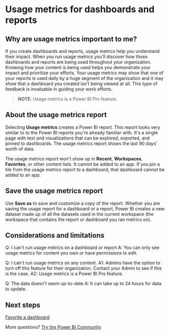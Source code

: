 ﻿<properties
   pageTitle="Usage metrics for dashboards and reports"
   description="Documentation on how to view usage metrics for Power BI dashboards and reports"
   services="powerbi"
   documentationCenter=""
   authors="mihart"
   manager="erikre"
   backup=""
   editor=""
   tags=""
   featuredVideoId=""
   qualityFocus="no"
   qualityDate=""/>

<tags
   ms.service="powerbi"
   ms.devlang="NA"
   ms.topic="article"
   ms.tgt_pltfrm="NA"
   ms.workload="powerbi"
   ms.date="05/10/2017"
   ms.author="mihart"/>

# Usage metrics for dashboards and reports

##    Why are usage metrics important to me?
If you create dashboards and reports, usage metrics help you understand their impact. When you run usage metrics you'll discover how those dashboards and reports are being used throughout your organization. Knowing how your content is being used helps you demonstrate your impact and prioritize your efforts. Your usage metrics may show that one of your reports is used daily by a huge segment of the organization and it may show that a dashboard you created isn't being viewed at all. This type of feedback is invaluable in guiding your work efforts.

>**NOTE**: Usage metrics is a Power BI Pro feature. 

## About the usage metrics report
Selecting **Usage metrics** creates a Power BI report.  This report looks very similar to to the Power BI reports you're already familiar with. It's a single page with text and visualizations that can be explored, exported, and pinned to dashboards. The usage metrics report shows the last 90 days' worth of data.

The usage metrics report won't show up in **Recent**, **Workspaces**, **Favorites**, or other content lists. It cannot be added to an app. If you pin a tile from the usage metrics report to a dashboard, that dashboard cannot be added to an app.

##    Save the usage metrics report
Use **Save as** to save and customize a copy of the report. Whether you are saving the usage report for a dashboard or a report, Power BI creates a new dataset made up of all the datasets used in the current workspace (the workspace that contains the report or dashboard you ran metrics on).


##    Considerations and limitations
Q:    I can't run usage metrics on a dashboard or report
A:    You can only see usage metrics for content you own or have permissions to edit.

Q:    I can't run usage metrics on any content.
A1:    Admins have the option to turn off this feature for their organization.  Contact your Admin to see if this is the case. 
A2:    Usage metrics is a Power BI Pro feature.

Q:    The data doesn't seem up-to-date
A:    It can take up to 24 hours for data to update.

## Next steps

[Favorite a dashboard](powerbi-service-favorite-dashboards.md)

More questions? [Try the Power BI Community](http://community.powerbi.com/)
